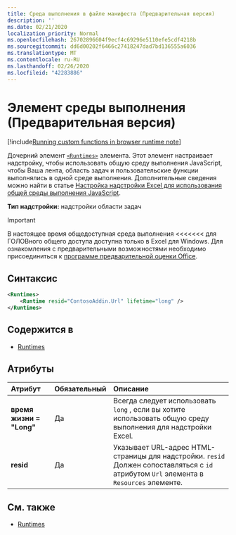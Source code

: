 ```yaml
---
title: Среда выполнения в файле манифеста (Предварительная версия)
description: ''
ms.date: 02/21/2020
localization_priority: Normal
ms.openlocfilehash: 26702896604f9ecf4c69296e5110efe5cdf4218b
ms.sourcegitcommit: dd6d00202f6466c27418247dad7bd136555a6036
ms.translationtype: MT
ms.contentlocale: ru-RU
ms.lasthandoff: 02/26/2020
ms.locfileid: "42283886"
---
```

# <a name="runtime-element-preview"></a>Элемент среды выполнения (Предварительная версия)

[!include[Running custom functions in browser runtime note](../../includes/excel-shared-runtime-preview-note.md)]

Дочерний элемент [`<Runtimes>`](runtimes.md) элемента. Этот элемент настраивает надстройку, чтобы использовать общую среду выполнения JavaScript, чтобы Ваша лента, область задач и пользовательские функции выполнялись в одной среде выполнения. Дополнительные сведения можно найти в статье [Настройка надстройки Excel для использования общей среды выполнения JavaScript](../../excel/configure-your-add-in-to-use-a-shared-runtime.md).

**Тип надстройки:** надстройки области задач

> [!IMPORTANT]
В настоящее время общедоступная среда выполнения <<<<<<< для ГОЛОВного общего доступа доступна только в Excel для Windows. Для ознакомления с предварительными возможностями необходимо присоединиться к [программе предварительной оценки Office](https://insider.office.com/).

## <a name="syntax"></a>Синтаксис

```XML
<Runtimes>
    <Runtime resid="ContosoAddin.Url" lifetime="long" />
</Runtimes>
```

## <a name="contained-in"></a>Содержится в

- [Runtimes](runtimes.md)

## <a name="attributes"></a>Атрибуты

|  Атрибут  |  Обязательный  |  Описание  |
|:-----|:-----|:-----|
|  **время жизни = "Long"**  |  Да  | Всегда следует использовать `long` , если вы хотите использовать общую среду выполнения для надстройки Excel. |
|  **resid**  |  Да  | Указывает URL-адрес HTML-страницы для надстройки. `resid` Должен сопоставляться с `id` атрибутом `Url` элемента в `Resources` элементе. |

## <a name="see-also"></a>См. также

- [Runtimes](runtimes.md)

